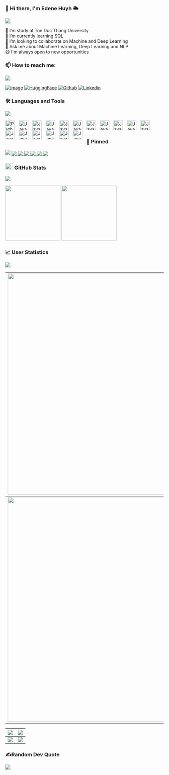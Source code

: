### 👋 Hi there, I'm Edene Huyh 🌥️

<img src="https://user-images.githubusercontent.com/73097560/115834477-dbab4500-a447-11eb-908a-139a6edaec5c.gif">

🔭 I’m study at Ton Duc Thang University <br>
🌱 I’m currently learning SQL <br>
👯 I’m looking to collaborate on Machine and Deep Learning <br>
💬 Ask me about Machine Learning, Deep Learning and NLP <br>
😄 I'm always open to new opportunities

### 📫 How to reach me: 
<img src="https://user-images.githubusercontent.com/73097560/115834477-dbab4500-a447-11eb-908a-139a6edaec5c.gif">

[![image](https://img.shields.io/badge/Gmail-D14836?style=for-the-badge&logo=gmail&logoColor=white)](mailto:chanhhuynh.work@gmail.com)
[![HuggingFace](https://img.shields.io/badge/HuggingFace-FFC300?style=for-the-badge&logo=huggingface&logoColor=white)](https://huggingface.co/edenhuyh)
[![Github](https://img.shields.io/badge/GitHub-100000?style=for-the-badge&logo=github&logoColor=white)](https://github.com/edenehuyh/)
[![Linkedin](https://img.shields.io/badge/LinkedIn-0077B5?style=for-the-badge&logo=linkedin&logoColor=white)](https://www.linkedin.com/in/chanhhuynh/)

### 🛠 Languages and Tools
<img src="https://user-images.githubusercontent.com/73097560/115834477-dbab4500-a447-11eb-908a-139a6edaec5c.gif">

<img align="left" alt="Python" width="30px" style="padding-right:10px;"   
  src="https://cdn.jsdelivr.net/gh/devicons/devicon/icons/python/python-original.svg">
<img align="left" alt="Java" width="30px" style="padding-right:10px;"   
  src="https://cdn.jsdelivr.net/gh/devicons/devicon/icons/java/java-original.svg">
<img align="left" alt="Java" width="30px" style="padding-right:10px;"   
  src="https://cdn.jsdelivr.net/gh/devicons/devicon/icons/cplusplus/cplusplus-original.svg">
<img align="left" alt="Java" width="30px" style="padding-right:10px;"   
  src="https://cdn.jsdelivr.net/gh/devicons/devicon/icons/tensorflow/tensorflow-original.svg">
<img align="left" alt="Java" width="30px" style="padding-right:10px;"   
  src="https://cdn.jsdelivr.net/gh/devicons/devicon/icons/pytorch/pytorch-original.svg">
<img align="left" alt="Java" width="30px" style="padding-right:10px;"   
  src="https://cdn.jsdelivr.net/gh/devicons/devicon/icons/numpy/numpy-original.svg">
<img align="left" alt="Java" width="30px" style="padding-right:10px;"   
  src="https://cdn.jsdelivr.net/gh/devicons/devicon/icons/pandas/pandas-original.svg">
<img align="left" alt="Java" width="30px" style="padding-right:10px;"   
  src="https://cdn.jsdelivr.net/gh/devicons/devicon/icons/anaconda/anaconda-original.svg">
<img align="left" alt="Java" width="30px" style="padding-right:10px;"   
  src="https://cdn.jsdelivr.net/gh/devicons/devicon/icons/git/git-original.svg">
<img align="left" alt="Java" width="30px" style="padding-right:10px;"   
  src="https://cdn.jsdelivr.net/gh/devicons/devicon/icons/docker/docker-original.svg">
<img align="left" alt="Java" width="30px" style="padding-right:10px;"   
  src="https://cdn.jsdelivr.net/gh/devicons/devicon/icons/mysql/mysql-original.svg">
<img align="left" alt="Java" width="30px" style="padding-right:10px;"   
  src="https://cdn.jsdelivr.net/gh/devicons/devicon/icons/postgresql/postgresql-original.svg">
<img align="left" alt="Java" width="30px" style="padding-right:10px;"   
  src="https://cdn.jsdelivr.net/gh/devicons/devicon/icons/mongodb/mongodb-original.svg">
<img align="left" alt="Java" width="30px" style="padding-right:10px;"   
  src="https://cdn.jsdelivr.net/gh/devicons/devicon/icons/googlecloud/googlecloud-original.svg">
<img align="left" alt="Java" width="30px" style="padding-right:10px;"   
  src="https://cdn.jsdelivr.net/gh/devicons/devicon/icons/firebase/firebase-plain.svg">
<img align="left" alt="Java" width="30px" style="padding-right:10px;"   
  src="https://cdn.jsdelivr.net/gh/devicons/devicon/icons/vscode/vscode-original.svg">
<img align="left" alt="Java" width="30px" style="padding-right:10px;"   
  src="https://cdn.jsdelivr.net/gh/devicons/devicon/icons/jupyter/jupyter-original.svg">

<br>
<br>

### 📌 Pinned
<img src="https://user-images.githubusercontent.com/73097560/115834477-dbab4500-a447-11eb-908a-139a6edaec5c.gif">

<a href="https://github.com/edenehuyh/Flowers-Classification/">
  <img align="center" src="https://github-readme-stats.vercel.app/api/pin/?username=edenehuyh&repo=Flowers-Classification&theme=dracula" />
</a>    
<a href="https://github.com/edenehuyh/predict-the-number-of-positive-cases-with-covid-19.git">
  <!-- Change the `github-readme-stats.anuraghazra1.vercel.app` to `github-readme-stats.vercel.app`  -->
  <img align="center" src="https://github-readme-stats.anuraghazra1.vercel.app/api/pin/?username=edenehuyh&repo=predict-the-number-of-positive-cases-with-covid-19&theme=onedark" />
</a>
<a href="https://github.com/edenehuyh/research-cnn-and-resnet.git">
  <!-- Change the `github-readme-stats.anuraghazra1.vercel.app` to `github-readme-stats.vercel.app`  -->
  <img align="center" src="https://github-readme-stats.anuraghazra1.vercel.app/api/pin/?username=edenehuyh&repo=research-cnn-and-resnet&theme=cobalt" />
</a>    
<a href="https://github.com/edenehuyh/Image-Captioning.git">
  <!-- Change the `github-readme-stats.anuraghazra1.vercel.app` to `github-readme-stats.vercel.app`  -->
  <img align="center" src="https://github-readme-stats.anuraghazra1.vercel.app/api/pin/?username=edenehuyh&repo=Image-Captioning&theme=synthwave" />
</a>
<a href="https://github.com/edenehuyh/RostaMusic.git">
  <!-- Change the `github-readme-stats.anuraghazra1.vercel.app` to `github-readme-stats.vercel.app`  -->
  <img align="center" src="https://github-readme-stats.anuraghazra1.vercel.app/api/pin/?username=edenehuyh&repo=RostaMusic&theme=radical" />
</a>    
<a href="https://github.com/edenehuyh/WebSitePharmacy-CN.NET.git">
  <!-- Change the `github-readme-stats.anuraghazra1.vercel.app` to `github-readme-stats.vercel.app`  -->
  <img align="center" src="https://github-readme-stats.anuraghazra1.vercel.app/api/pin/?username=edenehuyh&repo=WebSitePharmacy-CN.NET&theme=merko" />
</a>

### <img src="https://media.giphy.com/media/cj87CxfRtrUifF3Ryk/giphy.gif" width="25px" height="20px"> GitHub Stats
<img src="https://user-images.githubusercontent.com/73097560/115834477-dbab4500-a447-11eb-908a-139a6edaec5c.gif">

[<img src="https://github-readme-stats.vercel.app/api?username=edenehuyh&show_icons=true&count_private=true&bg_color=30,e96443,904e95&title_color=fff&text_color=fff&include_all_commits=true" height="175">](https://github-readme-stats.vercel.app/api?username=edenehuyh)
[<img src="https://github-readme-stats.vercel.app/api/top-langs/?username=edenehuyh&layout=compact&bg_color=30,e96443,904e95&title_color=fff&text_color=fff" height="175">](https://github-readme-stats.vercel.app/api/top-langs/?username=edenehuyh)

### 📈 User Statistics
<img src="https://user-images.githubusercontent.com/73097560/115834477-dbab4500-a447-11eb-908a-139a6edaec5c.gif">

<table>
  <tbody>
    <tr>
      <td>
        <a href="https://github-readme-streak-stats.herokuapp.com/?user=edenehuyh">
          <img width="705" src="https://github-readme-streak-stats.herokuapp.com/?user=edenehuyh&bg_color=30,e96443,904e95&title_color=fff&text_color=fff&theme=radical&hide_border=true">
        </a>
      </td>
    </tr>
  </tbody>
  <tbody>
    <tr>
      <td>
        <a href="https://github-profile-summary-cards.vercel.app/api/cards/profile-details?username=edenehuyh">
          <img width="715" src="https://github-profile-summary-cards.vercel.app/api/cards/profile-details?username=edenehuyh&theme=dracula"/>
        </a>
      </td>
    </tr>
  </tbody>
</table>

<table>
  <tbody>
    <tr>
      <th>
        <a href="https://github-profile-summary-cards.vercel.app/api/cards/repos-per-language?username=edenehuyh">
          <img src="https://github-profile-summary-cards.vercel.app/api/cards/repos-per-language?username=edenehuyh&theme=dracula"/>
        </a>
      </th>
      <th>
        <a href="https://github-profile-summary-cards.vercel.app/api/cards/most-commit-language?username=edenehuyh&">
          <img src="https://github-profile-summary-cards.vercel.app/api/cards/most-commit-language?username=edenehuyh&theme=dracula"/>
        </a>
      </th>
    </tr>
  </tbody>
  <tbody>
    <tr>
      <td>
        <a href="https://github-profile-summary-cards.vercel.app/api/cards/stats?username=edenehuyh">
          <img src="https://github-profile-summary-cards.vercel.app/api/cards/stats?username=edenehuyh&theme=dracula"/>
        </a>
      </td>
      <td>
        <a href="https://github-profile-summary-cards.vercel.app/api/cards/productive-time?username=edenehuyh">
          <img src="https://github-profile-summary-cards.vercel.app/api/cards/productive-time?username=edenehuyh&theme=dracula"/>
        </a>
      </td>
    </tr>
  </tbody>
</table>

### ✍️Random Dev Quote
![](https://quotes-github-readme.vercel.app/api?type=horizontal&theme=radical)
